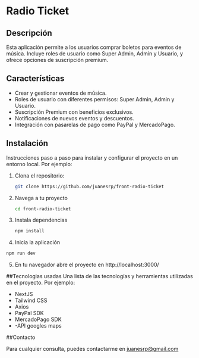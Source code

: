 # Radio Ticket

## Descripción

Esta aplicación permite a los usuarios comprar boletos para eventos de música. Incluye roles de usuario como Super Admin, Admin y Usuario, y ofrece opciones de suscripción premium.

## Características

- Crear y gestionar eventos de música.
- Roles de usuario con diferentes permisos: Super Admin, Admin y Usuario.
- Suscripción Premium con beneficios exclusivos.
- Notificaciones de nuevos eventos y descuentos.
- Integración con pasarelas de pago como PayPal y MercadoPago.

## Instalación

Instrucciones paso a paso para instalar y configurar el proyecto en un entorno local. Por ejemplo:

1. Clona el repositorio:
   ```bash
   git clone https://github.com/juanesrp/front-radio-ticket
   ```
2. Navega a tu proyecto
   ```bash
   cd front-radio-ticket
   ```
3. Instala dependencias
   ```bash
   npm install
   ```
4. Inicia la aplicación

```bash
npm run dev
```

5. En tu navegador abre el proyecto en http://localhost:3000/

##Tecnologias usadas
Una lista de las tecnologías y herramientas utilizadas en el proyecto. Por ejemplo:

- NextJS
- Tailwind CSS
- Axios
- PayPal SDK
- MercadoPago SDK
- -API googles maps

##Contacto

Para cualquier consulta, puedes contactarme en juanesrp@gmail.com
